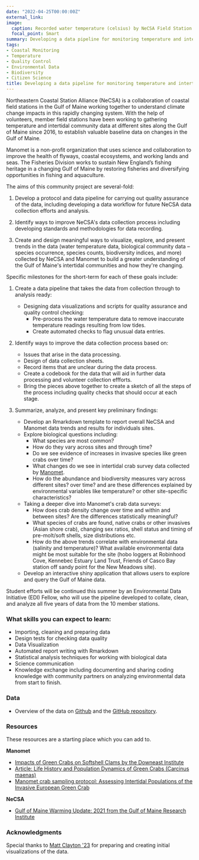 ```yaml
---
date: "2022-04-25T00:00:00Z"
external_link: 
image:
  caption: Recorded water temperature (celsius) by NeCSA Field Station from July 2016 to September 2018. Field stations along the Maine and New Hampshire coast show similar broad seasonal trends but different daily fluctuations in temperature.
  focal_point: Smart
summary: Developing a data pipeline for monitoring temperature and intertidal marine communities in the Gulf of Maine collected by the Northeastern Coastal Station Alliance and Manomet. 
tags:
- Coastal Monitoring
- Temperature
- Quality Control
- Environmental Data 
- Biodiversity
- Citizen Science
title: Developing a data pipeline for monitoring temperature and intertidal biodiversity data in the Gulf of Maine. 
---
```


Northeastern Coastal Station Alliance (NeCSA) is a collaboration of coastal field stations in the Gulf of Maine working together to understand climate change impacts in this rapidly changing system. With the help of volunteers, member field stations have been working to gathering temperature and intertidal community data at different sites along the Gulf of Maine since 2016, to establish valuable baseline data on changes in the Gulf of Maine. 

Manomet is a non-profit organization that uses science and collaboration to improve the health of flyways, coastal ecosystems, and working lands and seas. The Fisheries Division works to sustain New England’s fishing heritage in a changing Gulf of Maine by restoring fisheries and diversifying opportunities in fishing and aquaculture.

The aims of this community project are several-fold:

1. Develop a protocol and data pipeline for carrying out quality assurance of the data, including developing a data workflow for future NeCSA data collection efforts and analysis. 

2. Identify ways to improve NeCSA's data collection process including developing standards and methodologies for data recording. 

3. Create and design meaningful ways to visualize, explore, and present trends in the data (water temperature data, biological community data – species occurrence, species counts, biodiversity indices, and more) collected by NeCSA and Manomet to build a greater understanding of the Gulf of Maine's intertidal communities and how they're changing. 


Specific milestones for the short-term for each of these goals include:

1. Create a data pipeline that takes the data from collection through to analysis ready:
   - Designing data visualizations and scripts for quality assurance and quality control checking:
        - Pre-process the water temperature data to remove inaccurate temperature readings resulting from low tides.
        - Create automated checks to flag unusual data entries.
2. Identify ways to improve the data collection process based on:
   - Issues that arise in the data processing.
   - Design of data collection sheets. 
   - Record items that are unclear during the data process.
   - Create a codebook for the data that will aid in further data processing and volunteer collection effforts.  
   - Bring the pieces above together to create a sketch of all the steps of the process including quality checks that should occur at each stage. 
  
3. Summarize, analyze, and present key preliminary findings:
    - Develop an Rmarkdown template to report overall NeCSA and Manomet data trends and results for individuals sites. 
    - Explore biological questions including:
        - What species are most common? 
        - How do they vary across sites and through time?
        - Do we see evidence of increases in invasive species like green crabs over time?
        - What changes do we see in intertidal crab survey data collected by [Manomet](https://www.manomet.org). 
        - How do the abundance and biodiversity measures vary across different sites? over time? and are these differences explained by environmental variables like temperature? or other site-specific characteristics?
    - Taking a deeper dive into Manomet's crab data surveys:
        - How does crab density change over time and within and between sites? Are the differences statistically meaningful?
        - What species of crabs are found, native crabs or other invasives (Asian shore crab), changing sex ratios, shell status and timing of pre-molt/soft shells, size distributions etc.
        - How do the above trends correlate with environmental data (salinity and temperature)? What available environmental data might be most suitable for the site (hobo loggers at Robinhood Cove, Kennebec Estuary Land Trust, Friends of Casco Bay station off sandy point for the New Meadows site). 
    - Develop an interactive shiny application that allows users to explore and query the Gulf of Maine data.
 
Student efforts will be continued this summer by an Environmental Data Initiative (EDI) Fellow, who will use the pipeline developed to collate, clean, and analyze all five years of data from the 10 member stations.

### What skills you can expect to learn:

- Importing, cleaning and preparing data
- Design tests for checking data quality
- Data Visualization
- Automated report writing with Rmarkdown
- Statistical analysis techniques for working with biological data
- Science communication
- Knowledge exchange including documenting and sharing coding knowledge with community partners on analyzing environmental data from start to finish. 

### Data

- Overview of the data on [Github](https://laurielbaker.github.io/NeSCA-Field-Stations/NeCSA-Data-Exploration.html) and the [GitHub repository](https://github.com/LaurieLBaker/NeSCA-Field-Stations).

### Resources

These resources are a starting place which you can add to.

**Manomet**

- [Impacts of Green Crabs on Softshell Clams by the Downeast Institute](https://downeastinstitute.org/uncategorized/impacts-of-green-crabs-on-soft-shell-clams/)
- [Article: Life History and Population Dynamics of Green Crabs (Carcinus maenas)](crab_life_history.pdf)
- [Manomet crab sampling protocol: Assessing Intertidal Populations of the Invasive European Green Crab](manomet_green_crab_protocol.pdf)

**NeCSA**

- [Gulf of Maine Warming Update: 2021 from the Gulf of Maine Research Institute](https://www.gmri.org/stories/gulf-of-maine-warming-update-summer-2021/)

### Acknowledgments

Special thanks to [Matt Clayton '23](https://github.com/mlclayton6) for preparing and creating initial visualizations of the data. 
